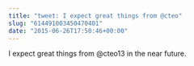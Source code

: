 ```yaml
---
title: "tweet: I expect great things from @cteo"
slug: "614491003450470401"
date: "2015-06-26T17:50:46+00:00"
---
```

I expect great things from @cteo13 in the near future.